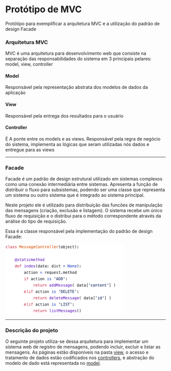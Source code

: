 # Protótipo de MVC
Protótipo para exemplificar a arquitetura MVC e a utilização do padrão de design Facade

### Arquitetura MVC

MVC é uma arquitetura para desenvolvimento web que consiste na separação das responsabilidades do sistema em 3 principais pelares: model, view, controller

#### Model
Responsável pela representação abstrata dos modelos de dados da aplicação

#### View
Responsável pela entrega dos resultados para o usuário

#### Controller
É A ponte entre os models e as views. Responsável pela regra de negócio do sistema, implementa as lógicas que seram utilizadas nós dados e entregue para as views

--------------------
### Facade

Facade é um padrão de design estrutural utilizado em sistemas complexos como uma conexão intermediária entre sistemas. Apresenta a função de distribuir o fluxo para subsistemas, podendo ser uma classe que representa um sistema ou outro sistema que é integrado ao sistema principal.

Neste projeto ele é utilizado para distribuição das funcões de manipulação das mensagens (criação, exclusão e listagem). O sistema recebe um único fluxo de requisição e o distribui para o método correspondente através da análise do tipo de requisição.

Essa é a classe responsável pela implementação do padrão de design Facade:

![Implementação Facade](assets/facade.png)

--------------------
### Descrição do projeto

O seguinte projeto utiliza-se dessa arquitetura para implementar um sistema web de registro de mensagens, podendo incluir, excluir e listar as mensagens. As páginas estão disponíveis na pasta [view](VIEW_URL), o acesso e tratamento de dados estão codificados nos [controllers](CONTROLLER_URL), e abstração do modelo de dado está representada no [model](MODEl_URL).





